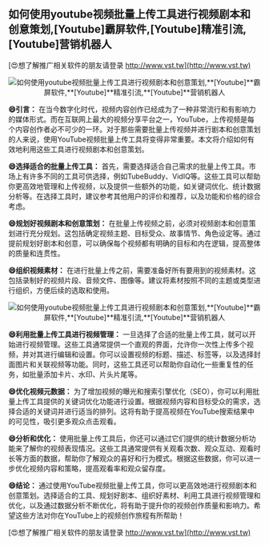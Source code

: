 ## **如何使用youtube视频批量上传工具进行视频剧本和创意策划,**[Youtube]**霸屏软件,**[Youtube]**精准引流,**[Youtube]**营销机器人**

[😍想了解推广相关软件的朋友请登录 http://www.vst.tw](http://www.vst.tw)

 <center><img src="https://vst.tw/MP4/tuiguang/png/3.png" alt="如何使用youtube视频批量上传工具进行视频剧本和创意策划,**[Youtube]**霸屏软件,**[Youtube]**精准引流,**[Youtube]**营销机器人"></center>

**😄引言：**
在当今数字化时代，视频内容创作已经成为了一种非常流行和有影响力的媒体形式。而在互联网上最大的视频分享平台之一，YouTube，上传视频是每个内容创作者必不可少的一环。对于那些需要批量上传视频并进行剧本和创意策划的人来说，使用YouTube视频批量上传工具将变得非常重要。本文将介绍如何有效地利用这些工具进行视频剧本和创意策划。

**😄选择适合的批量上传工具：**
首先，需要选择适合自己需求的批量上传工具。市场上有许多不同的工具可供选择，例如TubeBuddy、VidIQ等。这些工具可以帮助你更高效地管理和上传视频，以及提供一些额外的功能，如关键词优化、统计数据分析等。在选择工具时，建议参考其他用户的评价和推荐，以及功能和价格的综合考虑。

**😄规划好视频剧本和创意策划：**
在批量上传视频之前，必须对视频剧本和创意策划进行充分规划。这包括确定视频主题、目标受众、故事情节、角色设定等。通过提前规划好剧本和创意，可以确保每个视频都有明确的目标和内在逻辑，提高整体的质量和连贯性。

**😄组织视频素材：**
在进行批量上传之前，需要准备好所有要用到的视频素材。这包括录制好的视频片段、音频文件、图像等。建议将素材按照不同的主题或类型进行组织，方便后续的选取和使用。

 <center><img src="https://vst.tw/MP4/tuiguang/png/5.png" alt="如何使用youtube视频批量上传工具进行视频剧本和创意策划,**[Youtube]**霸屏软件,**[Youtube]**精准引流,**[Youtube]**营销机器人"></center>

**😄利用批量上传工具进行视频管理：**
一旦选择了合适的批量上传工具，就可以开始进行视频管理。这些工具通常提供一个直观的界面，允许你一次性上传多个视频，并对其进行编辑和设置。你可以设置视频的标题、描述、标签等，以及选择封面图片和关联视频等功能。同时，这些工具还可以帮助你自动化一些重复性的任务，如批量添加卡片、水印、片头片尾等。

**😄优化视频元数据：**
为了增加视频的曝光和搜索引擎优化（SEO），你可以利用批量上传工具提供的关键词优化功能进行设置。根据视频内容和目标受众的需求，选择合适的关键词并进行适当的排列。这将有助于提高视频在YouTube搜索结果中的可见性，吸引更多观众点击观看。

**😄分析和优化：**
使用批量上传工具后，你还可以通过它们提供的统计数据分析功能来了解你的视频表现情况。这些工具通常提供有关观看次数、观众互动、观看时长等方面的数据，帮助你了解观众的喜好和行为模式。根据这些数据，你可以进一步优化视频内容和策略，提高观看率和观众留存度。

**😄结论：**
通过使用YouTube视频批量上传工具，你可以更高效地进行视频剧本和创意策划。选择适合的工具、规划好剧本、组织好素材、利用工具进行视频管理和优化，以及通过数据分析不断优化，将有助于提升你的视频创作质量和影响力。希望这些方法对你在YouTube上的视频创作旅程有所帮助！

[😍想了解推广相关软件的朋友请登录 http://www.vst.tw](http://www.vst.tw)



